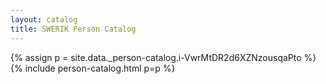 ```yaml
---
layout: catalog
title: SWERIK Person Catalog
---
```

{% assign p = site.data._person-catalog.i-VwrMtDR2d6XZNzousqaPto %}
{% include person-catalog.html p=p %}

